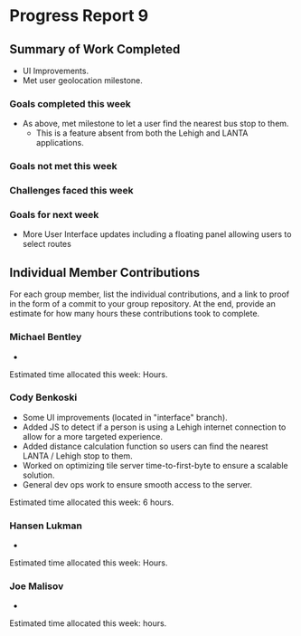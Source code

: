 # Progress Report 9

## Summary of Work Completed
- UI Improvements.
- Met user geolocation milestone.

### Goals completed this week
- As above, met milestone to let a user find the nearest bus stop to them.
    - This is a feature absent from both the Lehigh and LANTA applications.

### Goals not met this week


### Challenges faced this week


### Goals for next week
- More User Interface updates including a floating panel allowing users to select routes

## Individual Member Contributions

For each group member, list the individual contributions, and a link to proof in the form of a commit to your group repository. At the end, provide an estimate for how many hours these contributions took to complete.

### Michael Bentley

- 

Estimated time allocated this week:  Hours.

### Cody Benkoski
- Some UI improvements (located in "interface" branch).
- Added JS to detect if a person is using a Lehigh internet connection to allow for a more targeted experience.
- Added distance calculation function so users can find the nearest LANTA / Lehigh stop to them.
- Worked on optimizing tile server time-to-first-byte to ensure a scalable solution.
- General dev ops work to ensure smooth access to the server.

Estimated time allocated this week: 6 hours.

### Hansen Lukman
- 

Estimated time allocated this week:  Hours.

### Joe Malisov

- 

Estimated time allocated this week:  hours.
